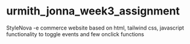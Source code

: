 # urmith_jonna_week3_assignment
StyleNova -e commerce website based on html, tailwind css, javascript functionality to toggle events and few onclick functions
